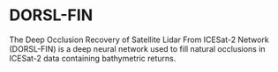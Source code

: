 # DORSL-FIN
The Deep Occlusion Recovery of Satellite Lidar From ICESat-2 Network (DORSL-FIN) is a deep neural network used to fill natural occlusions in ICESat-2 data containing bathymetric returns.
